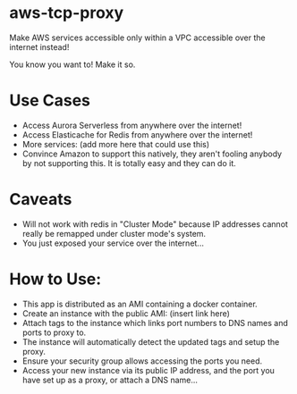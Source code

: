 # aws-tcp-proxy
Make AWS services accessible only within a VPC accessible over the internet instead!

You know you want to! Make it so.

# Use Cases
* Access Aurora Serverless from anywhere over the internet!
* Access Elasticache for Redis from anywhere over the internet!
* More services: (add more here that could use this)
* Convince Amazon to support this natively, they aren't fooling anybody by not supporting this. It is totally easy and they can do it.

# Caveats
* Will not work with redis in "Cluster Mode" because IP addresses cannot really be remapped under cluster mode's system.
* You just exposed your service over the internet...

# How to Use:
* This app is distributed as an AMI containing a docker container.
* Create an instance with the public AMI: (insert link here)
* Attach tags to the instance which links port numbers to DNS names and ports to proxy to.
* The instance will automatically detect the updated tags and setup the proxy.
* Ensure your security group allows accessing the ports you need.
* Access your new instance via its public IP address, and the port you have set up as a proxy, or attach a DNS name...
